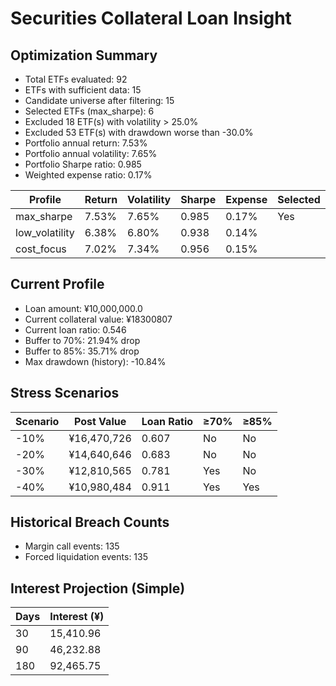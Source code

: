 # Securities Collateral Loan Insight

## Optimization Summary
- Total ETFs evaluated: 92
- ETFs with sufficient data: 15
- Candidate universe after filtering: 15
- Selected ETFs (max_sharpe): 6
- Excluded 18 ETF(s) with volatility > 25.0%
- Excluded 53 ETF(s) with drawdown worse than -30.0%
- Portfolio annual return: 7.53%
- Portfolio annual volatility: 7.65%
- Portfolio Sharpe ratio: 0.985
- Weighted expense ratio: 0.17%

| Profile | Return | Volatility | Sharpe | Expense | Selected |
| --- | --- | --- | --- | --- | --- |
| max_sharpe | 7.53% | 7.65% | 0.985 | 0.17% | Yes |
| low_volatility | 6.38% | 6.80% | 0.938 | 0.14% |  |
| cost_focus | 7.02% | 7.34% | 0.956 | 0.15% |  |

## Current Profile
- Loan amount: ¥10,000,000.0
- Current collateral value: ¥18300807
- Current loan ratio: 0.546
- Buffer to 70%: 21.94% drop
- Buffer to 85%: 35.71% drop
- Max drawdown (history): -10.84%

## Stress Scenarios
| Scenario | Post Value | Loan Ratio | ≥70% | ≥85% |
| --- | --- | --- | --- | --- |
| -10% | ¥16,470,726 | 0.607 | No | No |
| -20% | ¥14,640,646 | 0.683 | No | No |
| -30% | ¥12,810,565 | 0.781 | Yes | No |
| -40% | ¥10,980,484 | 0.911 | Yes | Yes |

## Historical Breach Counts
- Margin call events: 135
- Forced liquidation events: 135

## Interest Projection (Simple)
| Days | Interest (¥) |
| --- | --- |
| 30 | 15,410.96 |
| 90 | 46,232.88 |
| 180 | 92,465.75 |
